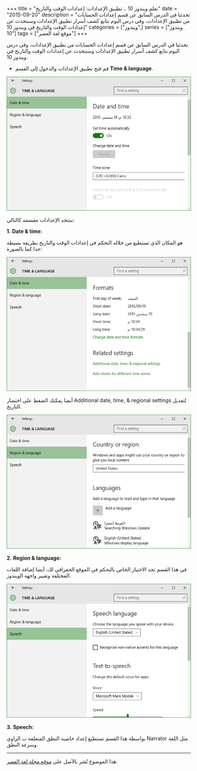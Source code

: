 +++
title = "تعلم ويندوز 10 .. تطبيق الإعدادات: إعدادات الوقت والتاريخ"
date = "2015-09-20"
description = "تحدثنا في الدرس السابق عن قسم إعدادات الحسابات من تطبيق الإعدادات، وفى درس اليوم نتابع كشف أسرار تطبيق الإعدادات وسنتحدث عن إعدادات الوقت والتاريخ في ويندوز 10"
categories = ["ويندوز",]
series = ["ويندوز 10"]
tags = ["موقع لغة العصر"]
+++

تحدثنا في الدرس السابق عن قسم إعدادات الحسابات من تطبيق الإعدادات، وفى درس اليوم نتابع كشف أسرار تطبيق الإعدادات وسنتحدث عن إعدادات الوقت والتاريخ في ويندوز 10.



- قم فتح تطبيق الإعدادات والدخول إلى القسم **Time & language**.

![1](thumbnail-2015-635783513940264401-26.png)

ستجد الإعدادات مقسمه كالتالي:

**1.** **Date & time:**

 هو المكان الذي تستطيع من خلاله التحكم في إعدادات الوقت والتاريخ بطريقة بسيطة جدا كما بالصورة:

![2](images/2015-635783514176981636-698.png)

أيضا يمكنك الضغط على اختصار Additional date, time, & regional settings لتعديل التاريخ.

![3](images/2015-635783514505260785-526.png)


**2.** **Region & language:**

في هذا القسم تجد الاختيار الخاص بالتحكم في الموقع الجغرافي لك، أيضا إضافة اللغات المختلفة وتغيير واجهة الويندوز.

![4](images/2015-635783514684790886-479.png)


**3.** **Speech:**

بواسطة هذا القسم تستطيع إعداد خاصية النطق المتعلقة ب الراوي Narrator مثل اللغة وسرعة النطق.

---
هذا الموضوع نٌشر باﻷصل على [موقع مجلة لغة العصر](http://aitmag.ahram.org.eg/News/25477/%D8%AF%D8%B1%D9%88%D8%B3/%D8%B4%D8%B1%D8%AD-%D9%88%D8%AA%D8%B9%D9%84%D9%8A%D9%85/%D8%AA%D8%B9%D9%84%D9%85-%D9%88%D9%8A%D9%86%D8%AF%D9%88%D8%B2---%D8%AA%D8%B7%D8%A8%D9%8A%D9%82-%D8%A7%D9%84%D8%A5%D8%B9%D8%AF%D8%A7%D8%AF%D8%A7%D8%AA-%D8%A5%D8%B9%D8%AF%D8%A7%D8%AF%D8%A7%D8%AA-%D8%A7%D9%84%D8%AA%D8%AE%D8%B5%D9%8A%D8%B5.aspx).

